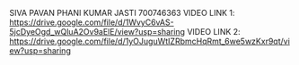 SIVA PAVAN PHANI KUMAR JASTI
700746363
VIDEO LINK 1: https://drive.google.com/file/d/1WvyC6vAS-5jcDyeOgd_wQluA2Ov9aElE/view?usp=sharing
VIDEO LINK 2: https://drive.google.com/file/d/1yOJuguWtIZRbmcHqRmt_6we5wzKxr9qt/view?usp=sharing
